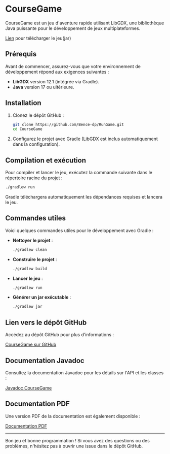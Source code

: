 # CourseGame
CourseGame est un jeu d'aventure rapide utilisant LibGDX, une bibliothèque Java puissante pour le développement de jeux multiplateformes.

[Lien](https://github.com/Bence-dp/RunGame/releases/tag/v1.1.0-beta) pour télécharger le jeu(jar)

## Prérequis

Avant de commencer, assurez-vous que votre environnement de développement répond aux exigences suivantes :

- **LibGDX** version 12.1 (intégrée via Gradle).
- **Java** version 17 ou ultérieure.

## Installation

1. Clonez le dépôt GitHub :

   ```bash
   git clone https://github.com/Bence-dp/RunGame.git
   cd CourseGame
   ```

2. Configurez le projet avec Gradle (LibGDX est inclus automatiquement dans la configuration).

## Compilation et exécution

Pour compiler et lancer le jeu, exécutez la commande suivante dans le répertoire racine du projet :

```bash
./gradlew run
```

Gradle téléchargera automatiquement les dépendances requises et lancera le jeu.

## Commandes utiles

Voici quelques commandes utiles pour le développement avec Gradle :

- **Nettoyer le projet** :
  ```bash
  ./gradlew clean
  ```

- **Construire le projet** :
  ```bash
  ./gradlew build
  ```

- **Lancer le jeu** :
  ```bash
  ./gradlew run
  ```

- **Générer un jar exécutable** :
  ```bash
  ./gradlew jar
  ```

## Lien vers le dépôt GitHub

Accédez au dépôt GitHub pour plus d'informations :

[CourseGame sur GitHub](https://github.com/Bence-dp/RunGame)

## Documentation Javadoc

Consultez la documentation Javadoc pour les détails sur l'API et les classes :

[Javadoc CourseGame](https://bence-dp.github.io/RunGame/)

## Documentation PDF

Une version PDF de la documentation est également disponible :

[Documentation PDF](Compte_rendu_DiPlacidoBence.pdf)

---

Bon jeu et bonne programmation ! Si vous avez des questions ou des problèmes, n'hésitez pas à ouvrir une issue dans le dépôt GitHub.

